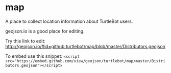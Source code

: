 map
===

A place to collect location information about TurtleBot users.


geojson.io is a good place for editing. 

Try this link to edit: http://geojson.io/#id=github:turtlebot/map/blob/master/Distributors.geojson

To embed use this snippet: 
```<script src="https://embed.github.com/view/geojson/turtlebot/map/master/Distributors.geojson"></script>```
